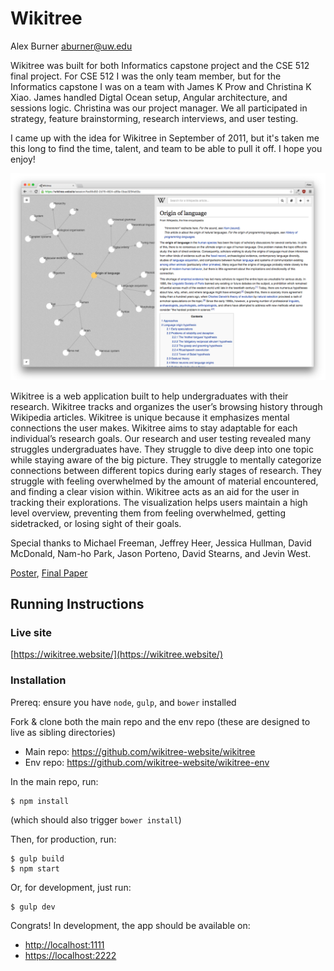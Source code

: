 Wikitree
===============
Alex Burner
aburner@uw.edu


Wikitree was built for both Informatics capstone project and the CSE 512 final project. For CSE 512 I was the only team member, but for the Informatics capstone I was on a team with James K Prow and Christina K Xiao. James handled Digtal Ocean setup, Angular architecture, and sessions logic. Christina was our project manager. We all participated in strategy, feature brainstorming, research interviews, and user testing.

I came up with the idea for Wikitree in September of 2011, but it's taken me this long to find the time, talent, and team to be able to pull it off. I hope you enjoy!


![summary](summary.png)

Wikitree is a web application built to help undergraduates with their research. Wikitree tracks and organizes the user’s browsing history through Wikipedia articles. Wikitree is unique because it emphasizes mental connections the user makes. Wikitree aims to stay adaptable for each individual’s research goals. Our research and user testing revealed many struggles undergraduates have. They struggle to dive deep into one topic while staying aware of the big picture. They struggle to mentally categorize connections between different topics during early stages of research. They struggle with feeling overwhelmed by the amount of material encountered, and finding a clear vision within. Wikitree acts as an aid for the user in tracking their explorations. The visualization helps users maintain a high level overview, preventing them from feeling overwhelmed, getting sidetracked, or losing sight of their goals.

Special thanks to Michael Freeman, Jeffrey Heer, Jessica Hullman, David McDonald, Nam-ho Park, Jason Porteno, David Stearns, and Jevin West.

[Poster](https://github.com/CSE512-15S/fp-jheer-domoritz-jsnydes/raw/master/final/poster-jheer-kanitw.pdf),
[Final Paper](https://github.com/CSE512-15S/fp-jheer-domoritz-jsnydes/raw/master/final/paper-jheer-kanitw.pdf)

## Running Instructions

### Live site
[https://wikitree.website/](https://wikitree.website/)

### Installation

Prereq: ensure you have `node`, `gulp`, and `bower` installed

Fork & clone both the main repo and the env repo (these are designed to live as sibling directories)
- Main repo: https://github.com/wikitree-website/wikitree
- Env repo: https://github.com/wikitree-website/wikitree-env

In the main repo, run:
```
$ npm install
```
(which should also trigger `bower install`)

Then, for production, run:
```
$ gulp build
$ npm start
```

Or, for development, just run:
```
$ gulp dev
```

Congrats! In development, the app should be available on:
- [http://localhost:1111](http://localhost:1111)
- [https://localhost:2222](https://localhost:2222)
